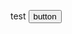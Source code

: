 <script>
	function buttonClick(){
    var promise = navigator.mediaDevices.getUserMedia({ audio: true, video: true });
		console.log(promise);
   }
</script>

<h> test </h>
<input type="button" value="button" onclick="buttonClick()">
